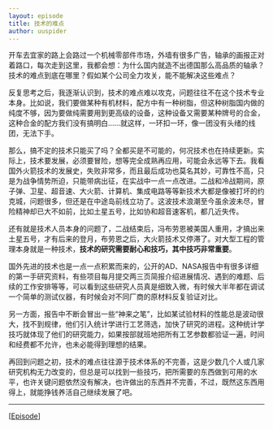 ```yaml
---
layout: episode
title: 技术的难点
author: uuspider
---
```


开车去宜家的路上会路过一个机械零部件市场，外墙有很多广告，轴承的画报正对着路口，每次走到这里，我都会想：为什么国内就造不出德国那么高品质的轴承？技术的难点到底在哪里？假如某个公司全力攻关，能不能解决这些难点？

反复思考之后，我逐渐认识到，技术的难点难以攻克，问题往往不在这个技术专业本身。比如说，我们要做某种有机材料，配方中有一种树脂，但这种树脂国内做的纯度不够，因为要做纯需要用到更高级的设备，这种设备又需要某种牌号的合金，这种合金的配方我们没有搞明白……就这样，一环扣一环，像一团没有头绪的线团，无法下手。

那么，搞不定的技术只能买了吗？全都买是不可能的，何况技术也在持续更新。实际上，技术要发展，必须要冒险，想等完全成熟再应用，可能会永远等下去。我看国外火箭技术的发展史，失败非常多，而且最后成功也莫名其妙，可靠性不高，只是为战争情势所迫，只能带病出征，在实战中一点一点改进。二战和冷战期间，原子弹、卫星、超音速、大火箭、计算机、集成电路等等新技术大都是像被打坏的约克城，问题很多，但还是在中途岛前线立功了。这波技术浪潮至今虽余波未尽，冒险精神却已大不如前，比如土星五号，比如协和超音速客机，都几近失传。

还有就是技术人员本身的问题了，二战结束后，冯布劳恩被美国人重用，才搞出来土星五号，才有后来的登月，布劳恩之后，大火箭技术又停滞了。对大型工程的管理本身就是一种技术，**技术的研究需要耐心和技巧，其中技巧非常重要**。

国外先进的技术也是一点一点积累而来的，公开的AD、NASA报告中有很多详细的第一手研究资料，有些项目每月提交两三页简报介绍进展情况、遇到的难题、后续的工作安排等等，可以看到这些研究人员真是细致入微，有时候大半年都在调试一个简单的测试仪器，有时候会对不同厂商的原材料反复验证对比。

另一方面，报告中不断会冒出一些“神来之笔”，比如某试验材料的性能总是波动很大，找不到规律，他们引入统计学进行工艺筛选，加快了研究的进程。这种统计学技巧就体现了他们的研究能力，如果按部就班地把所有工艺参数都验证一遍，时间和经费都不允许，也未必能得到理想的结果。

再回到问题之初，技术的难点往往源于技术体系的不完善，这是少数几个人或几家研究机构无力改变的，但总是可以找到一些技巧，把所需要的东西做到可用的水平，也许关键问题依然没有解决，也许做出的东西并不完善，不过，既然这东西用得上，就能挣钱养活自己继续发展了吧。

***

[[Episode][episode]]

[episode]:http://about.uuspider.com/2019/06/02/episodeindex.html